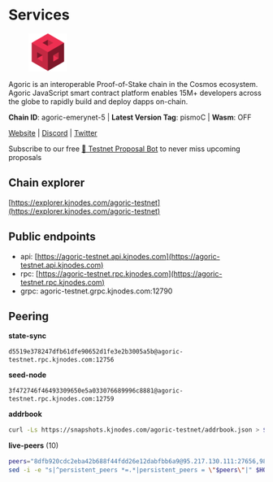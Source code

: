 # Services

<figure><img src="https://raw.githubusercontent.com/kj89/cosmos-images/main/logos/agoric.png" alt=""><figcaption></figcaption></figure>

Agoric is an interoperable Proof-of-Stake chain in the Cosmos ecosystem.  Agoric JavaScript smart contract platform enables 15M+ developers across the  globe to rapidly build and deploy dapps on-chain.

**Chain ID**: agoric-emerynet-5 | **Latest Version Tag**: pismoC | **Wasm**: OFF

[Website](https://agoric.com) | [Discord](https://discord.com/invite/qDW8DRes4s) | [Twitter](https://twitter.com/agoric)



Subscribe to our free [🤖 Testnet Proposal Bot](https://t.me/kjnodes_testnet_proposal_bot) to never miss upcoming proposals


## Chain explorer
[https://explorer.kjnodes.com/agoric-testnet](https://explorer.kjnodes.com/agoric-testnet)

## Public endpoints

* api: [https://agoric-testnet.api.kjnodes.com](https://agoric-testnet.api.kjnodes.com)
* rpc: [https://agoric-testnet.rpc.kjnodes.com](https://agoric-testnet.rpc.kjnodes.com)
* grpc: agoric-testnet.grpc.kjnodes.com:12790

## Peering

**state-sync**

```text
d5519e378247dfb61dfe90652d1fe3e2b3005a5b@agoric-testnet.rpc.kjnodes.com:12756
```

**seed-node**

```text
3f472746f46493309650e5a033076689996c8881@agoric-testnet.rpc.kjnodes.com:12759
```

**addrbook**
```bash
curl -Ls https://snapshots.kjnodes.com/agoric-testnet/addrbook.json > $HOME/.agoric/config/addrbook.json
```

**live-peers** (10)
```bash
peers="8dfb920cdc2eba42b688f44fdd26e12dabfbb6a9@95.217.130.111:27656,980583e1dfd16988b6fdb22dd733f3260c535e45@192.241.137.132:26656,d5519e378247dfb61dfe90652d1fe3e2b3005a5b@65.109.68.190:12756,029b9018489d618e4368e9af34599e07a9fc07c9@34.67.193.183:26656,98e1069b1cfc445e377eda6a0eadd94f7877065d@162.55.169.76:26656,4dee5e4456307469d037c35eb0157f1f252b3f99@135.181.35.255:26656,793955daf95ad29f003cc4ec7e6c60c00677b2f7@5.9.81.187:30656,b74a421ccb5b9928a6a1a158c26189f18319c344@65.108.226.183:14456,33b1734490b9fbbb18aef821d9e023efe99366bc@84.85.89.213:26656,70ac007461e0d912aeba6eda56ac3fed7d3087f8@135.181.85.31:26656"
sed -i -e "s|^persistent_peers *=.*|persistent_peers = \"$peers\"|" $HOME/.agoric/config/config.toml
```
